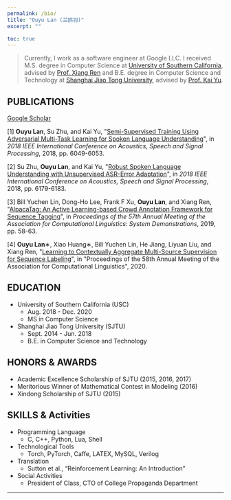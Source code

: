```yaml
---
permalink: /bio/
title: "Ouyu Lan (兰鸥羽)"
excerpt: ""

toc: true
---
```

<!-- [Resume](https://drive.google.com/file/d/1JCSfzP9o4xTmkvtVKJKSwxxSo9qMi4ae/view?usp=sharing) -->

> Currently, I work as a software engineer at Google LLC. I received M.S. degree in Computer Science at [University of Southern California](https://www.cs.usc.edu/), advised by [Prof. Xiang Ren](http://www-bcf.usc.edu/~xiangren/) and B.E. degree in Computer Science and Technology at [Shanghai Jiao Tong University](http://www.sjtu.edu.cn), advised by [Prof. Kai Yu](https://speechlab.sjtu.edu.cn/~kyu/). 

<!--
## BASIC INFO
* Gender: Female
* Nationality: SHE (畲族), Chinese
* Birth: 08/20/1996
-->

## PUBLICATIONS 
[Google Scholar](https://scholar.google.com/citations?authuser=1&user=HRCHFNQAAAAJ)

[1] **Ouyu Lan**, Su Zhu, and Kai Yu, "[Semi-Supervised Training Using Adversarial Multi-Task Learning for Spoken Language Understanding](https://speechlab.sjtu.edu.cn/papers/oyl11-lan-icassp18.pdf)", in *2018 IEEE International Conference on Acoustics, Speech and Signal Processing*, 2018, pp. 6049-6053.

[2] Su Zhu, **Ouyu Lan**, and Kai Yu, "[Robust Spoken Language Understanding with Unsupervised ASR-Error Adaptation](https://speechlab.sjtu.edu.cn/papers/sz128-zhu-icassp18.pdf)", in *2018 IEEE International Conference on Acoustics, Speech and Signal Processing*, 2018, pp. 6179-6183.

[3] Bill Yuchen Lin, Dong-Ho Lee, Frank F Xu, **Ouyu Lan**, and Xiang Ren, "[AlpacaTag: An Active Learning-based Crowd Annotation Framework for Sequence Tagging](https://www.aclweb.org/anthology/P19-3010.pdf)", in *Proceedings of the 57th Annual Meeting of the Association for Computational Linguistics: System Demonstrations*, 2019, pp. 58-63.

[4] **Ouyu Lan**∗, Xiao Huang∗, Bill Yuchen Lin, He Jiang, Liyuan Liu, and Xiang Ren, "[Learning to Contextually Aggregate Multi-Source Supervision for Sequence Labeling](https://arxiv.org/abs/1910.04289)", in "Proceedings of the 58th Annual Meeting of the Association for Computational Linguistics", 2020.

## EDUCATION
* University of Southern California (USC)
	* Aug. 2018 - Dec. 2020
	* MS in Computer Science
* Shanghai Jiao Tong University (SJTU)
	* Sept. 2014 - Jun. 2018 
	* B.E. in Computer Science and Technology

<!--## WORK EXPERIENCE-->

## HONORS & AWARDS
* Academic Excellence Scholarship of SJTU (2015, 2016, 2017)
* Meritorious Winner of Mathematical Contest in Modeling (2016)
* Xindong Scholarship of SJTU (2015)

## SKILLS & Activities 
* Programming Language 
	* C, C++, Python, Lua, Shell
* Technological Tools 
	* Torch, PyTorch, Caffe, LATEX, MySQL, Verilog
* Translation
	* Sutton et al., “Reinforcement Learning: An Introduction” 
* Social Activities
	* President of Class, CTO of College Propaganda Department

---

